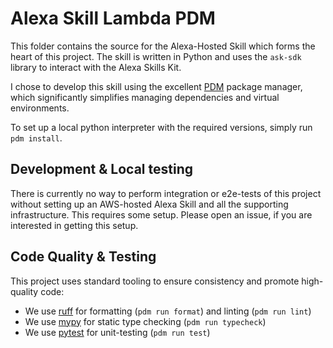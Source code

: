 # Alexa Skill Lambda PDM
This folder contains the source for the Alexa-Hosted Skill which forms the heart of this project.
The skill is written in Python and uses the `ask-sdk` library to interact with the Alexa Skills Kit.

I chose to develop this skill using the excellent [PDM](https://github.com/pdm-project/pdm) package manager,
which significantly simplifies managing dependencies and virtual environments.

To set up a local python interpreter with the required versions, simply run
`pdm install`.

## Development & Local testing
There is currently no way to perform integration or e2e-tests of this project without setting up
an AWS-hosted Alexa Skill and all the supporting infrastructure. This requires some setup.
Please open an issue, if you are interested in getting this setup.

## Code Quality & Testing
This project uses standard tooling to ensure consistency and promote high-quality code:
- We use [ruff](https://github.com/astral-sh/ruff) for formatting (`pdm run format`) and linting (`pdm run lint`)
- We use [mypy](https://github.com/python/mypy) for static type checking (`pdm run typecheck`)
- We use [pytest](https://github.com/pytest-dev/pytest) for unit-testing (`pdm run test`)
